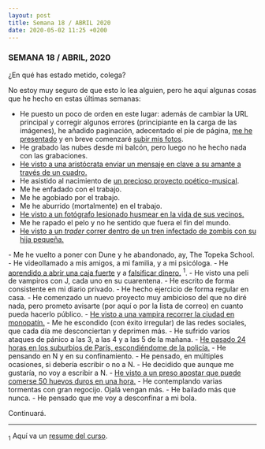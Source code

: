 ```yaml
---
layout: post
title: Semana 18 / ABRIL 2020
date: 2020-05-02 11:25 +0200
---
```


### SEMANA 18 / ABRIL, 2020

¿En qué has estado metido, colega?

No estoy muy seguro de que esto lo lea alguien, pero he aquí algunas cosas que he hecho en estas últimas semanas:

<!-- more -->

- He puesto un poco de orden en este lugar: además de cambiar la URL principal y corregir algunos errores (principiante en la carga de las imágenes), he añadido paginación, adecentado el pie de página, <a href="/sobre-mi">me he presentado</a> y en breve comenzaré <a href="/fotos">subir mis fotos</a>.
- He grabado las nubes desde mi balcón, pero luego no he hecho nada con las grabaciones.
- <a href="https://letterboxd.com/film/portrait-of-a-lady-on-fire/">He visto a una aristócrata enviar un mensaje en clave a su amante a través de un cuadro.</a>
- He asistido al nacimiento de <a href="https://www.instagram.com/patient.zer.o">un precioso proyecto poético-musical</a>.
- Me he enfadado con el trabajo.
- Me he agobiado por el trabajo.
- Me he aburrido (mortalmente) en el trabajo.
- <a href="https://letterboxd.com/film/rear-window">He visto a un fotógrafo lesionado husmear en la vida de sus vecinos.</a>
- Me he rapado el pelo y no he sentido que fuera el fin del mundo.
- <a href="https://letterboxd.com/film/train-to-busan">He visto a un <em>trader</em> correr dentro de un tren infectado de zombis con su hija pequeña.
</a>
- Me he vuelto a poner con Dune y he abandonado, ay, The Topeka School.
- He videollamado a mis amigos, a mi familia, y a mi psicóloga.
- He <a href="https://letterboxd.com/film/thief">aprendido a abrir una caja fuerte</a> y a <a href="https://letterboxd.com/film/to-live-and-die-in-la">falsificar dinero.</a> <sup>1</sup>.
- He visto una peli de vampiros con J, cada uno en su cuarentena.
- He escrito de forma consistente en mi diario privado.
- He hecho ejercicio de forma regular en casa.
- He comenzado un nuevo proyecto muy ambicioso del que no diré nada, pero
  prometo avisarte (por aquí o por la lista de correo) en cuanto pueda hacerlo público.
- <a href="https://letterboxd.com/film/a-girl-walks-home-alone-at-night">He visto a una vampira recorrer la ciudad en monopatín.</a>
- Me he escondido (con éxito irregular) de las redes sociales, que cada día me desconciertan y deprimen más.
- He sufrido varios ataques de pánico a las 3, a las 4 y a las 5 de la mañana.
- <a href="https://letterboxd.com/film/la-haine">He pasado 24 horas en los suburbios de París, escondiéndome de la policía.</a>
- He pensando en N y en su confinamiento.
- He pensado, en múltiples ocasiones, si debería escribir o no a N.
- He decidido que aunque me gustaría, no voy a escribir a N.
- <a href="https://letterboxd.com/film/cool-hand-luke">He visto a un preso apostar que puede comerse 50 huevos duros en una hora.</a>
- He contemplando varias tormentas con gran regocijo. Ojalá vengan más.
- He bailado más que nunca.
- He pensado que me voy a desconfinar a mi bola.

Continuará.

---

<div class="Footnotes">
<p><sub>1</sub> Aquí va un <a href="https://www.youtube.com/watch?v=U8jeEnbHTNM">resume del curso</a>.</p>
</div>
